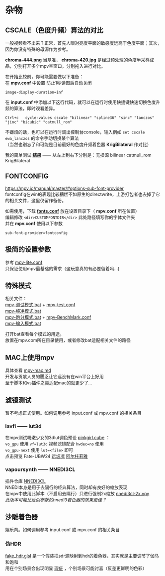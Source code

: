 # 杂物

## CSCALE（色度升频）算法的对比

一般视频看不出来？正常，首先人眼对亮度平面的敏感度远高于色度平面；其次，因为你没有特殊的母源作为参考。

[**chroma-444.png**](chroma-444.png) 当基准， [**chroma-420.jpg**](chroma-420.jpg) 是经过预处理的色度半采样成品，分别打开多个mpv空窗口，分别拖入进行对比。

在开始比较前，你可能需要做以下准备：  
在 **mpv.conf** 中设置 防止1秒读图后自动关闭
```
image-display-duration=inf
```
在 **input.conf** 中添加以下这行代码，就可以在运行时使用快捷键快速切换色度升频的算法，即时观看差异。
```
Ctrl+c   cycle-values cscale "bilinear" "spline36" "sinc" "lanczos" "jinc" "bicubic" "catmull_rom"
```
不嫌烦的话，也可以在运行时调出控制台console，输入例如 `set cscale ewa_lanczos` 的命令手动切换某个算法  
（当然也别忘了和可能是目前最好的色度升频着色器 **KrigBilateral** 作对比）

我的简单测试 [**结果**](chroma-diff.png) —— 从左上到右下分别是：无损源 bilinear catmull_rom KrigBilateral

## FONTCONFIG

https://mpv.io/manual/master/#options-sub-font-provider  
fontconfig在win的表现比较糟糕不如原生的directwrite，上游打包者也去掉了它的相关文件，这里仅留作备份。

如需使用，下载 [**fonts.conf**](fonts.conf) 放在设置目录下（ **mpv.conf** 所在位置）  
编辑修改 `<dir>CUSTOMFONTDIR</dir>` 此处路径填写你的字体文件夹  
并在 **mpv.conf** 使用以下参数
```
sub-font-provider=fontconfig
```

## 极简的设置参数

参考 [mpv-lite.conf](mpv-lite.conf)  
只保证使用mpv最基础的需求（这玩意真的有必要留着吗...)

## 特殊模式

相关文件：  
[mpv-测试模式.bat](mpv-测试模式.bat) + [mpv-test.conf](mpv-test.conf)  
[mpv-纯净模式.bat](mpv-纯净模式.bat)  
[mpv-跑分模式.bat](mpv-跑分模式.bat) + [mpv-BenchMark.conf](mpv-BenchMark.conf)  
[mpv-输入模式.bat](mpv-输入模式.bat)  

打开bat查看每个模式的用途。  
放置在mpv.com所在目录使用，或者修改bat适配相关文件的路径

## MAC上使用mpv

具体查看 [mpv-mac.md](mpv-mac.md)  
开发与贡献人员的匮乏让它远没有在win平台上好用  
至于脚本和vs插件之类适配mac的就更少了...

## 滤镜测试

暂不考虑正式使用。如何调用参考 input.conf 或 mpv.conf 的相关条目

### lavfi —— lut3d

在mpv测试粉嫩少女的3dlut调色预设 [pinkgirl.cube](pinkgirl.cube) ：  
`vo_gpu` 使用 `vf=lut3d` 视频滤镜配合 `hwdec=no` 使用  
`vo_gpu-next` 使用 `lut=<file>` 即可  
点击预览 Fate-UBW24 [远坂凛](pg-rin.jpg) [阿尔托莉雅](pg-saber.jpg)

### vapoursynth —— NNEDI3CL

插件仓库 [NNEDI3CL](https://github.com/HomeOfVapourSynthEvolution/VapourSynth-NNEDI3CL)  
NNEDI本身是用于去隔行的经典算法，同时却有良好的缩放表现  
在mpv中使用此脚本（不启用去隔行）只进行强制2x缩放 [nnedi3cl-2x.vpy](nnedi3cl-2x.vpy)  
_此版本可能比近似参数的nnedi3着色器的效果更佳？_

## 沙雕着色器

娱乐向。如何调用参考 input.conf 或 mpv.conf 的相关条目

### 伪HDR

[fake_hdr.glsl](fake_hdr.glsl) 是一个假装把sdr源映射到hdr的着色器，其实就是主要调节了伽马和饱和  
用在个别场景会出现明显 [瑕疵](fh_bug.jpg) ，个别场景可能讨喜（反差更鲜明的色彩）
